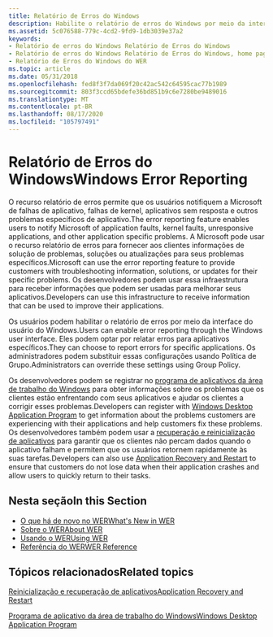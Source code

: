 ```yaml
---
title: Relatório de Erros do Windows
description: Habilite o relatório de erros do Windows por meio da interface do usuário do Windows. Para obter um relatório de desempenho, registre-se para o relatório de erros de aplicativos da Microsoft com o Windows Quality Online Services.
ms.assetid: 5c076588-779c-4cd2-9fd9-1db3039e37a2
keywords:
- Relatório de erros do Windows Relatório de Erros do Windows
- Relatório de erros do Windows Relatório de Erros do Windows, home page
- Relatório de Erros do Windows do WER
ms.topic: article
ms.date: 05/31/2018
ms.openlocfilehash: fed8f3f7da069f20c42ac542c64595cac77b1989
ms.sourcegitcommit: 803f3ccd65bdefe36bd851b9c6e7280be9489016
ms.translationtype: MT
ms.contentlocale: pt-BR
ms.lasthandoff: 08/17/2020
ms.locfileid: "105797491"
---
```

# <a name="windows-error-reporting"></a><span data-ttu-id="d8c01-107">Relatório de Erros do Windows</span><span class="sxs-lookup"><span data-stu-id="d8c01-107">Windows Error Reporting</span></span>

<span data-ttu-id="d8c01-108">O recurso relatório de erros permite que os usuários notifiquem a Microsoft de falhas de aplicativo, falhas de kernel, aplicativos sem resposta e outros problemas específicos de aplicativo.</span><span class="sxs-lookup"><span data-stu-id="d8c01-108">The error reporting feature enables users to notify Microsoft of application faults, kernel faults, unresponsive applications, and other application specific problems.</span></span> <span data-ttu-id="d8c01-109">A Microsoft pode usar o recurso relatório de erros para fornecer aos clientes informações de solução de problemas, soluções ou atualizações para seus problemas específicos.</span><span class="sxs-lookup"><span data-stu-id="d8c01-109">Microsoft can use the error reporting feature to provide customers with troubleshooting information, solutions, or updates for their specific problems.</span></span> <span data-ttu-id="d8c01-110">Os desenvolvedores podem usar essa infraestrutura para receber informações que podem ser usadas para melhorar seus aplicativos.</span><span class="sxs-lookup"><span data-stu-id="d8c01-110">Developers can use this infrastructure to receive information that can be used to improve their applications.</span></span>

<span data-ttu-id="d8c01-111">Os usuários podem habilitar o relatório de erros por meio da interface do usuário do Windows.</span><span class="sxs-lookup"><span data-stu-id="d8c01-111">Users can enable error reporting through the Windows user interface.</span></span> <span data-ttu-id="d8c01-112">Eles podem optar por relatar erros para aplicativos específicos.</span><span class="sxs-lookup"><span data-stu-id="d8c01-112">They can choose to report errors for specific applications.</span></span> <span data-ttu-id="d8c01-113">Os administradores podem substituir essas configurações usando Política de Grupo.</span><span class="sxs-lookup"><span data-stu-id="d8c01-113">Administrators can override these settings using Group Policy.</span></span>

<span data-ttu-id="d8c01-114">Os desenvolvedores podem se registrar no [programa de aplicativos da área de trabalho do Windows](../appxpkg/windows-desktop-application-program.md) para obter informações sobre os problemas que os clientes estão enfrentando com seus aplicativos e ajudar os clientes a corrigir esses problemas.</span><span class="sxs-lookup"><span data-stu-id="d8c01-114">Developers can register with [Windows Desktop Application Program](../appxpkg/windows-desktop-application-program.md) to get information about the problems customers are experiencing with their applications and help customers fix these problems.</span></span> <span data-ttu-id="d8c01-115">Os desenvolvedores também podem usar a [recuperação e reinicialização de aplicativos](/windows/desktop/Recovery/application-recovery-and-restart-portal) para garantir que os clientes não percam dados quando o aplicativo falham e permitem que os usuários retornem rapidamente às suas tarefas.</span><span class="sxs-lookup"><span data-stu-id="d8c01-115">Developers can also use [Application Recovery and Restart](/windows/desktop/Recovery/application-recovery-and-restart-portal) to ensure that customers do not lose data when their application crashes and allow users to quickly return to their tasks.</span></span>

## <a name="in-this-section"></a><span data-ttu-id="d8c01-116">Nesta seção</span><span class="sxs-lookup"><span data-stu-id="d8c01-116">In this Section</span></span>

-   [<span data-ttu-id="d8c01-117">O que há de novo no WER</span><span class="sxs-lookup"><span data-stu-id="d8c01-117">What's New in WER</span></span>](what-s-new-in-wer.md)
-   [<span data-ttu-id="d8c01-118">Sobre o WER</span><span class="sxs-lookup"><span data-stu-id="d8c01-118">About WER</span></span>](about-wer.md)
-   [<span data-ttu-id="d8c01-119">Usando o WER</span><span class="sxs-lookup"><span data-stu-id="d8c01-119">Using WER</span></span>](using-wer.md)
-   [<span data-ttu-id="d8c01-120">Referência do WER</span><span class="sxs-lookup"><span data-stu-id="d8c01-120">WER Reference</span></span>](wer-reference.md)

## <a name="related-topics"></a><span data-ttu-id="d8c01-121">Tópicos relacionados</span><span class="sxs-lookup"><span data-stu-id="d8c01-121">Related topics</span></span>

<dl> <dt>

[<span data-ttu-id="d8c01-122">Reinicialização e recuperação de aplicativos</span><span class="sxs-lookup"><span data-stu-id="d8c01-122">Application Recovery and Restart</span></span>](/windows/desktop/Recovery/application-recovery-and-restart-portal)
</dt> <dt>

[<span data-ttu-id="d8c01-123">Programa de aplicativo da área de trabalho do Windows</span><span class="sxs-lookup"><span data-stu-id="d8c01-123">Windows Desktop Application Program</span></span>](../appxpkg/windows-desktop-application-program.md)
</dt> </dl>

 

 